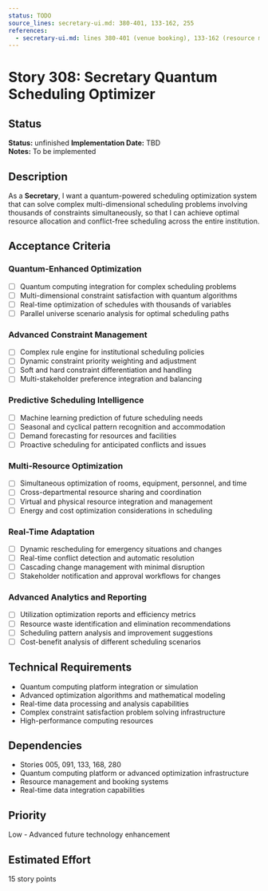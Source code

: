 ```yaml
---
status: TODO
source_lines: secretary-ui.md: 380-401, 133-162, 255
references:
  - secretary-ui.md: lines 380-401 (venue booking), 133-162 (resource management), 255 (conflict resolution)
---
```

# Story 308: Secretary Quantum Scheduling Optimizer

## Status
**Status:** unfinished
**Implementation Date:** TBD  
**Notes:** To be implemented

## Description
As a **Secretary**, I want a quantum-powered scheduling optimization system that can solve complex multi-dimensional scheduling problems involving thousands of constraints simultaneously, so that I can achieve optimal resource allocation and conflict-free scheduling across the entire institution.

## Acceptance Criteria

### Quantum-Enhanced Optimization
- [ ] Quantum computing integration for complex scheduling problems
- [ ] Multi-dimensional constraint satisfaction with quantum algorithms
- [ ] Real-time optimization of schedules with thousands of variables
- [ ] Parallel universe scenario analysis for optimal scheduling paths

### Advanced Constraint Management
- [ ] Complex rule engine for institutional scheduling policies
- [ ] Dynamic constraint priority weighting and adjustment
- [ ] Soft and hard constraint differentiation and handling
- [ ] Multi-stakeholder preference integration and balancing

### Predictive Scheduling Intelligence
- [ ] Machine learning prediction of future scheduling needs
- [ ] Seasonal and cyclical pattern recognition and accommodation
- [ ] Demand forecasting for resources and facilities
- [ ] Proactive scheduling for anticipated conflicts and issues

### Multi-Resource Optimization
- [ ] Simultaneous optimization of rooms, equipment, personnel, and time
- [ ] Cross-departmental resource sharing and coordination
- [ ] Virtual and physical resource integration and management
- [ ] Energy and cost optimization considerations in scheduling

### Real-Time Adaptation
- [ ] Dynamic rescheduling for emergency situations and changes
- [ ] Real-time conflict detection and automatic resolution
- [ ] Cascading change management with minimal disruption
- [ ] Stakeholder notification and approval workflows for changes

### Advanced Analytics and Reporting
- [ ] Utilization optimization reports and efficiency metrics
- [ ] Resource waste identification and elimination recommendations
- [ ] Scheduling pattern analysis and improvement suggestions
- [ ] Cost-benefit analysis of different scheduling scenarios

## Technical Requirements
- Quantum computing platform integration or simulation
- Advanced optimization algorithms and mathematical modeling
- Real-time data processing and analysis capabilities
- Complex constraint satisfaction problem solving infrastructure
- High-performance computing resources

## Dependencies
- Stories 005, 091, 133, 168, 280
- Quantum computing platform or advanced optimization infrastructure
- Resource management and booking systems
- Real-time data integration capabilities

## Priority
Low - Advanced future technology enhancement

## Estimated Effort
15 story points
